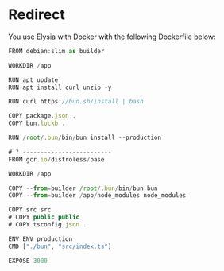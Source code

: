 # Redirect
You use Elysia with Docker with the following Dockerfile below:
```typescript
FROM debian:slim as builder

WORKDIR /app

RUN apt update
RUN apt install curl unzip -y

RUN curl https://bun.sh/install | bash

COPY package.json .
COPY bun.lockb .

RUN /root/.bun/bin/bun install --production

# ? -------------------------
FROM gcr.io/distroless/base

WORKDIR /app

COPY --from=builder /root/.bun/bin/bun bun
COPY --from=builder /app/node_modules node_modules

COPY src src
# COPY public public
# COPY tsconfig.json .

ENV ENV production
CMD ["./bun", "src/index.ts"]

EXPOSE 3000
```
